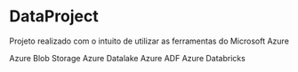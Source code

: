 # DataProject

Projeto realizado com o intuito de utilizar as ferramentas do Microsoft Azure

Azure Blob Storage
Azure Datalake
Azure ADF
Azure Databricks
